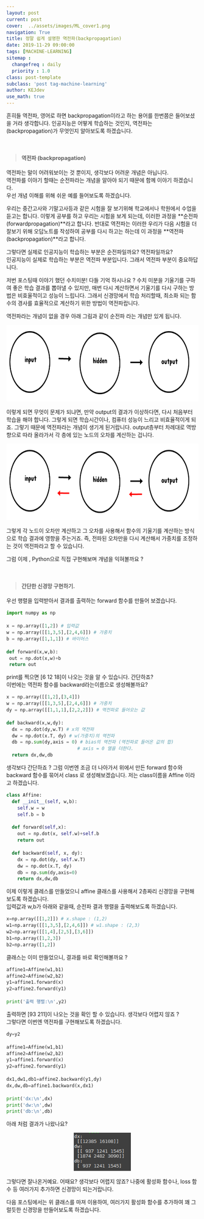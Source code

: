 ```yaml
---
layout: post
current: post
cover:  ../assets/images/ML_cover1.png
navigation: True
title: 정말 쉽게 설명한 역전파(backpropagation)
date: 2019-11-29 09:00:00
tags: [MACHINE-LEARNING]
sitemap :
  changefreq : daily
  priority : 1.0
class: post-template
subclass: 'post tag-machine-learning'
author: KEJdev
use_math: true
---  
```



흔히들 역전파, 영어로 하면 backpropagation이라고 하는 용어를 한번쯤은 들어보셨을 거라 생각합니다. 
인공지능은 어떻게 학습하는 것인지, 역전파는(backpropagation)가 무엇인지 알아보도록 하겠습니다.  

<br>


> #### 역전파 (backpropagation)

역전파는 말이 어려워보이는 것 뿐이지, 생각보다 어려운 개념은 아닙니다.  
역전파를 이야기 할때는 순전파라는 개념을 알아야 되기 때문에 함께 이야기 하겠습니다.   
우선 개념 이해를 위해 쉬운 예를 들어보도록 하겠습니다.  

우리는 중간고사와 기말고사등과 같은 시험을 잘 보기위해 학교에서나 학원에서 수업을 듣고는 합니다. 이렇게 공부를 하고 우리는 시험을 보게 되는데, 이러한 과정을 **순전파(forwardpropagation)**라고 합니다. 반대로 역전파는 이러한 우리가 다음 시험을 더 잘보기 위해 오답노트를 작성하여 공부를 다시 하고는 하는데 이 과정을 **역전파(backpropagation)**라고 합니다.    

그렇다면 실제로 인공지능이 학습하는 부분은 순전파일까요? 역전파일까요?  
인공지능이 실제로 학습하는 부분은 역전파 부분입니다. 그래서 역전파 부분이 중요하답니다.   

저번 포스팅때 이야기 했던 수치미분! 다들 기억 하시나요 ? 수치 미분을 기울기를 구하여 좋은 학습 결과를 뽑아낼 수 있지만, 매번 다시 계산하면서 기울기를 다시 구하는 방법은 비효울적이고 성능이 느립니다. 그래서 신경망에서 학습 처리할때, 최소화 되는 함수의 경사를 효율적으로 계산하기 위한 방법이 역전파랍니다.  
 
역전파라는 개념이 없을 경우 아래 그림과 같이 순전파 라는 개념만 있게 됩니다.  


<center><img src="../assets/images/ml8.png" width="800" height="200"></center>   


이렇게 되면 무엇이 문제가 되냐면, 만약 output의 결과가 이상하다면, 다시 처음부터 학습을 해야 합니다. 그렇게 되면 학습시간이나, 컴퓨터 성능이 느리고 비효율적이게 되죠. 그렇기 때문에 역전파라는 개념이 생기게 된거랍니다. output층부터 차례대로 역방향으로 따라 올라가서 각 층에 있는 노드의 오차를 계산하는 겁니다. 


<center><img src="../assets/images/ml9.png" width="800" height="200"></center>  


그렇게 각 노드이 오차만 계산하고 그 오차를 사용해서 함수의 기울기를 계산하는 방식으로 학습 결과에 영향을 주는거죠. 
즉, 전파된 오차만을 다시 계산해서 가중치를 조정하는 것이 역전파라고 할 수 있습니다.   

그럼 이제 , Python으로 직접 구현해보며 개념을 익혀볼까요 ?  

<br>  



> #### 간단한 신경망 구현하기.

우선 행렬을 입력받아서 결과를 출력하는 forward 함수를 만들어 보겠습니다.
 
 ```python
import numpy as np

x = np.array([1,2]) # 입력값 
w = np.array([[1,3,5],[2,4,6]]) # 가중치
b = np.array([1,1,1]) # 바이어스

def forward(x,w,b):
  out = np.dot(x,w)+b
  return out
```

print를 찍으면 [6 12 18]이 나오는 것을 알 수 있습니다. 간단하죠?    
이번에는 역전파 함수를 backward라는이름으로 생성해볼까요?  


```python 
x = np.array([[1,2],[3,4]])
w = np.array([[1,3,5],[2,4,6]]) # 가중치
dy = np.array([[1,1,1],[2,2,2]]) # 역전파로 들어오는 값

def backward(x,w,dy):
  dx = np.dot(dy,w.T) # x의 역전파
  dw = np.dot(x.T, dy) # w(가중치)의 역전파
  db = np.sum(dy,axis = 0) # bias의 역전파 (역전파로 들어온 값의 합)
                          # axis = 0 열을 더한다.
  return dx,dw,db
```

생각보다 간단하죠 ? 
그럼 이번엔 조금 더 나아가서 위에서 만든 forward 함수와 backward 함수를 묶어서 class 로 생성해보겠습니다. 저는 class이름을 Affine 이라고 하겠습니다.  


```python
class Affine:
  def __init__(self, w,b):
    self.w = w
    self.b = b

  def forward(self,x):
    out = np.dot(x, self.w)+self.b
    return out

  def backward(self, x, dy):
    dx = np.dot(dy, self.w.T)
    dw = np.dot(x.T, dy)
    db = np.sum(dy,axis=0)
    return dx,dw,db
```

이제 이렇게 클레스를 만들었으니 affine 클래스를 사용해서 2층짜리 신경망을 구현해보도록 하겠습니다.  
입력값과 w,b가 아래와 같을때, 순전파 결과 행렬을 출력해보도록 하겠습니다.   


```python
x=np.array([[1,2]]) # x.shape : (1,2)
w1=np.array([[1,3,5],[2,4,6]]) # w1.shape : (2,3)
w2=np.array([[1,4],[2,5],[3,6]])
b1=np.array([1,2,3])
b2=np.array([1,2])
```

클래스는 이미 만들었으니, 결과를 바로 확인해볼까요 ?  

```python
affine1=Affine(w1,b1)
affine2=Affine(w2,b2)
y1=affine1.forward(x)
y2=affine2.forward(y1)

print('출력 행렬:\n',y2)
```  

출력하면 [93 211]이 나오는 것을 확인 할 수 있습니다. 생각보다 어렵지 않죠 ?  
그렇다면 이번엔 역전파를 구현해보도록 하겠습니다.   

```python
dy=y2

affine1=Affine(w1,b1)
affine2=Affine(w2,b2)
y1=affine1.forward(x)
y2=affine2.forward(y1)

dx1,dw1,db1=affine2.backward(y1,dy)
dx,dw,db=affine1.backward(x,dx1)

print('dx:\n',dx)
print('dw:\n',dw)
print('db:\n',db)
```

아래 처럼 결과가 나왔나요?  

<center><img src="../assets/images/ml10.png" width="150" height="100"></center>  

그렇다면 잘나온거예요. 
어때요? 생각보다 어렵지 않죠? 나중에 활성화 함수나, loss 함수 등 여러가지 추가하면 신경망이 되는거랍니다.  


다음 포스팅에서는 위 클래스를 마져 이용하여, 여러가지 활성화 함수를 추가하여 꽤 그럴듯한 신경망을 만들어보도록 하겠습니다.  
















